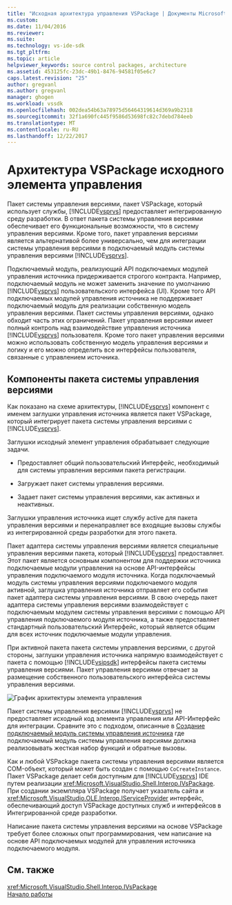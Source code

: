 ```yaml
---
title: "Исходная архитектура управления VSPackage | Документы Microsoft"
ms.custom: 
ms.date: 11/04/2016
ms.reviewer: 
ms.suite: 
ms.technology: vs-ide-sdk
ms.tgt_pltfrm: 
ms.topic: article
helpviewer_keywords: source control packages, architecture
ms.assetid: 453125fc-23dc-49b1-8476-94581f05e6c7
caps.latest.revision: "25"
author: gregvanl
ms.author: gregvanl
manager: ghogen
ms.workload: vssdk
ms.openlocfilehash: 002dea54b63a78975d56464319614d369a9b2318
ms.sourcegitcommit: 32f1a690fc445f9586d53698fc82c7debd784eeb
ms.translationtype: MT
ms.contentlocale: ru-RU
ms.lasthandoff: 12/22/2017
---
```

# <a name="source-control-vspackage-architecture"></a>Архитектура VSPackage исходного элемента управления
Пакет системы управления версиями, пакет VSPackage, который использует службы, [!INCLUDE[vsprvs](../../code-quality/includes/vsprvs_md.md)] предоставляет интегрированную среду разработки. В ответ пакета системы управления версиями обеспечивает его функциональные возможности, что в систему управления версиями. Кроме того, пакет управления версиями является альтернативой более универсально, чем для интеграции системы управления версиями в подключаемый модуль системы управления версиями [!INCLUDE[vsprvs](../../code-quality/includes/vsprvs_md.md)].  
  
 Подключаемый модуль, реализующий API подключаемых модулей управления источника придерживается строгого контракта. Например, подключаемый модуль не может заменить значение по умолчанию [!INCLUDE[vsprvs](../../code-quality/includes/vsprvs_md.md)] пользовательского интерфейса (UI). Кроме того API подключаемых модулей управления источника не поддерживает подключаемый модуль для реализации собственную модель управления версиями. Пакет системы управления версиями, однако обходит часть этих ограничений. Пакет управления версиями имеет полный контроль над взаимодействие управления источника [!INCLUDE[vsprvs](../../code-quality/includes/vsprvs_md.md)] пользователя. Кроме того пакет управления версиями можно использовать собственную модель управления версиями и логику и его можно определить все интерфейсы пользователя, связанные с управлением источника.  
  
## <a name="source-control-package-components"></a>Компоненты пакета системы управления версиями  
 Как показано на схеме архитектуры, [!INCLUDE[vsprvs](../../code-quality/includes/vsprvs_md.md)] компонент с именем заглушки управления источника является пакет VSPackage, который интегрирует пакета системы управления версиями с [!INCLUDE[vsprvs](../../code-quality/includes/vsprvs_md.md)].  
  
 Заглушки исходный элемент управления обрабатывает следующие задачи.  
  
-   Предоставляет общий пользовательский Интерфейс, необходимый для системы управления версиями пакета регистрации.  
  
-   Загружает пакет системы управления версиями.  
  
-   Задает пакет системы управления версиями, как активных и неактивных.  
  
 Заглушки управления источника ищет службу active для пакета управления версиями и перенаправляет все входящие вызовы службы из интегрированной среды разработки для этого пакета.  
  
 Пакет адаптера системы управления версиями является специальные управления версиями пакета, который [!INCLUDE[vsprvs](../../code-quality/includes/vsprvs_md.md)] предоставляет. Этот пакет является основным компонентом для поддержки источника подключаемые модули управления на основе API-интерфейсы управления подключаемого модуля источника. Когда подключаемый модуль системы управления версиями подключаемого модуля активной, заглушка управления источника отправляет его события пакет адаптера системы управления версиями. В свою очередь пакет адаптера системы управления версиями взаимодействует с подключаемым модулем системы управления версиями с помощью API управления подключаемого модуля источника, а также предоставляет стандартный пользовательский Интерфейс, который является общим для всех источник подключаемые модули управления.  
  
 При активной пакета пакета системы управления версиями, с другой стороны, заглушки управления источника напрямую взаимодействует с пакета с помощью [!INCLUDE[vsipsdk](../../extensibility/includes/vsipsdk_md.md)] интерфейсы пакета системы управления версиями. Пакет управления версиями отвечает за размещение собственного пользовательского интерфейса системы управления версиями.  
  
 ![График архитектуры элемента управления](../../extensibility/internals/media/vsipsccarch.gif "VSIPSCCArch")  
  
 Пакет системы управления версиями [!INCLUDE[vsprvs](../../code-quality/includes/vsprvs_md.md)] не предоставляет исходный код элемента управления или API-Интерфейс для интеграции. Сравните это с подходом, описанные в [Создание подключаемый модуль системы управления источника](../../extensibility/internals/creating-a-source-control-plug-in.md) где подключаемый модуль системы управления версиями должна реализовывать жесткая набор функций и обратные вызовы.  
  
 Как и любой VSPackage пакета системы управления версиями является COM-объект, который может быть создан с помощью `CoCreateInstance`. Пакет VSPackage делает себя доступным для [!INCLUDE[vsprvs](../../code-quality/includes/vsprvs_md.md)] IDE путем реализации <xref:Microsoft.VisualStudio.Shell.Interop.IVsPackage>. При создании экземпляра VSPackage получает указатель сайта и <xref:Microsoft.VisualStudio.OLE.Interop.IServiceProvider> интерфейс, обеспечивающий доступ VSPackage доступных служб и интерфейсов в Интегрированной среде разработки.  
  
 Написание пакета системы управления версиями на основе VSPackage требует более сложных опыт программирования, чем написание на основе API подключаемых модулей для управления источника подключаемого модуля.  
  
## <a name="see-also"></a>См. также  
 <xref:Microsoft.VisualStudio.Shell.Interop.IVsPackage>   
 [Начало работы](../../extensibility/internals/getting-started-with-source-control-vspackages.md)